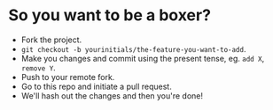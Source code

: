 So you want to be a boxer?
==========================

* Fork the project.
* `git checkout -b yourinitials/the-feature-you-want-to-add`.
* Make you changes and commit using the present tense, eg. `add X`, `remove Y`.
* Push to your remote fork.
* Go to this repo and initiate a pull request.
* We'll hash out the changes and then you're done!
